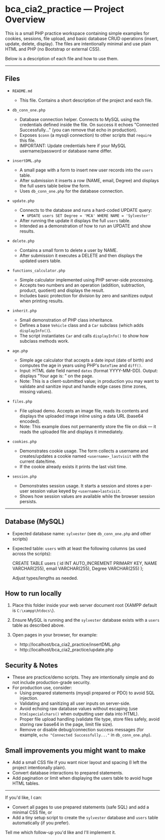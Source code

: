 # bca_cia2_practice — Project Overview

This is a small PHP practice workspace containing simple examples for cookies, sessions, file upload, and basic database CRUD operations (insert, update, delete, display). The files are intentionally minimal and use plain HTML and PHP (no Bootstrap or external CSS).

Below is a description of each file and how to use them.

---

## Files

- `README.md`
  - This file. Contains a short description of the project and each file.

- `db_conn_one.php`
  - Database connection helper. Connects to MySQL using the credentials defined inside the file. On success it echoes "Connected Successfully..." (you can remove that echo in production).
  - Exposes `$conn` (a mysqli connection) to other scripts that `require` this file.
  - IMPORTANT: Update credentials here if your MySQL username/password or database name differ.

- `insertDML.php`
  - A small page with a form to insert new user records into the `users` table.
  - After submission it inserts a row (NAME, email, Degree) and displays the full users table below the form.
  - Uses `db_conn_one.php` for the database connection.

- `update.php`
  - Connects to the database and runs a hard-coded UPDATE query:
    - `UPDATE users SET Degree = 'MCA' WHERE NAME = 'Sylvester'`
  - After running the update it displays the full `users` table.
  - Intended as a demonstration of how to run an UPDATE and show results.

- `delete.php`
  - Contains a small form to delete a user by NAME.
  - After submission it executes a DELETE and then displays the updated users table.

- `functions_calculator.php`
  - Simple calculator implemented using PHP server-side processing.
  - Accepts two numbers and an operation (addition, subtraction, product, quotient) and displays the result.
  - Includes basic protection for division by zero and sanitizes output when printing results.

- `inherit.php`
  - Small demonstration of PHP class inheritance.
  - Defines a base `Vehicle` class and a `Car` subclass (which adds `displayInfo()`).
  - The script instantiates `Car` and calls `displayInfo()` to show how subclass methods work.

- `age.php`
  - Simple age calculator that accepts a date input (date of birth) and computes the age in years using PHP's `DateTime` and `diff()`.
  - Input: HTML date field named `dates` (format YYYY-MM-DD). Output: displays "Your age is: <n>" on the page.
  - Note: This is a client-submitted value; in production you may want to validate and sanitize input and handle edge cases (time zones, missing values).

- `files.php`
  - File upload demo. Accepts an image file, reads its contents and displays the uploaded image inline using a data URL (base64 encoded).
  - Note: This example does not permanently store the file on disk — it reads the uploaded file and displays it immediately.

- `cookies.php`
  - Demonstrates cookie usage. The form collects a username and creates/updates a cookie named `<username>_lastvisit` with the current date/time.
  - If the cookie already exists it prints the last visit time.

- `session.php`
  - Demonstrates session usage. It starts a session and stores a per-user session value keyed by `<username>lastvisit`.
  - Shows how session values are available while the browser session persists.

---

## Database (MySQL)

- Expected database name: `sylvester` (see `db_conn_one.php` and other scripts)
- Expected table: `users` with at least the following columns (as used across the scripts):

  CREATE TABLE users (
    id INT AUTO_INCREMENT PRIMARY KEY,
    NAME VARCHAR(255),
    email VARCHAR(255),
    Degree VARCHAR(255)
  );

  Adjust types/lengths as needed.

## How to run locally

1. Place this folder inside your web server document root (XAMPP default is `C:\xampp\htdocs\`).
2. Ensure MySQL is running and the `sylvester` database exists with a `users` table as described above.
3. Open pages in your browser, for example:

   - http://localhost/bca_cia2_practice/insertDML.php
   - http://localhost/bca_cia2_practice/update.php

## Security & Notes

- These are practice/demo scripts. They are intentionally simple and do not include production-grade security.
- For production use, consider:
  - Using prepared statements (mysqli prepared or PDO) to avoid SQL injection.
  - Validating and sanitizing all user inputs on server-side.
  - Avoid echoing raw database values without escaping (use `htmlspecialchars()` when outputting user data into HTML).
  - Proper file upload handling (validate file type, store files safely, avoid storing raw base64 in the page, limit file size).
  - Remove or disable debug/connection success messages (for example, `echo "Connected Successfully..."` in `db_conn_one.php`).

## Small improvements you might want to make

- Add a small CSS file if you want nicer layout and spacing (I left the project intentionally plain).
- Convert database interactions to prepared statements.
- Add pagination or limit when displaying the users table to avoid huge HTML tables.

---

If you'd like, I can:
- Convert all pages to use prepared statements (safe SQL) and add a minimal CSS file, or
- Add a tiny setup script to create the `sylvester` database and `users` table automatically (if you prefer).

Tell me which follow-up you'd like and I'll implement it.
